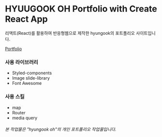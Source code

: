 # HYUUGOOK OH Portfolio with Create React App

리액트(React)를 활용하여 반응형웹으로 제작한 hyungook의 포트폴리오 사이트입니다.

[Portfolio](https://hyungook.github.io/hyungook-portfolio/)

### 사용 라이브러리

- Styled-components
- Image slide-library
- Font Awesome

### 사용 스킬

- map
- Router
- media query

###### 본 작업물은 "hyungook oh"의 개인 포트폴리오 작업물입니다.
